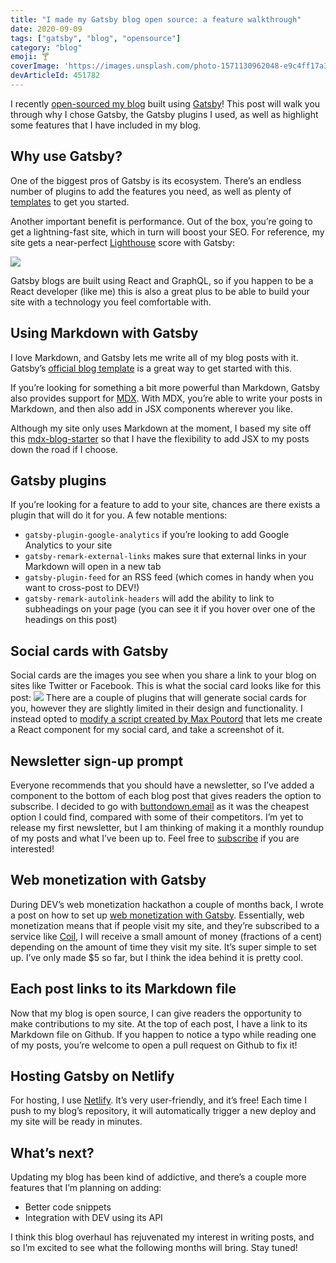 ```yaml
---
title: "I made my Gatsby blog open source: a feature walkthrough"
date: 2020-09-09
tags: ["gatsby", "blog", "opensource"]
category: "blog"
emoji: 🍸
coverImage: 'https://images.unsplash.com/photo-1571130962048-e9c4ff17a387?ixlib=rb-1.2.1&ixid=eyJhcHBfaWQiOjEyMDd9&auto=format&fit=crop&w=934&q=80'
devArticleId: 451782
---
```


I recently [open-sourced my blog](https://github.com/emgoto/emgoto.com) built using [Gatsby](https://www.gatsbyjs.com/)! This post will walk you through why I chose Gatsby, the Gatsby plugins I used, as well as highlight some features that I have included in my blog.

## Why use Gatsby?

One of the biggest pros of Gatsby is its ecosystem. There’s an endless number of plugins to add the features you need, as well as plenty of [templates](https://www.gatsbyjs.com/starters/?v=2) to get you started. 

Another important benefit is performance. Out of the box, you’re going to get a lightning-fast site, which in turn will boost your SEO. For reference, my site gets a near-perfect [Lighthouse](https://developers.google.com/web/tools/lighthouse) score with Gatsby:

![](./gatsby-lighthouse.png)

Gatsby blogs are built using React and GraphQL, so if you happen to be a React developer (like me) this is also a great plus to be able to build your site with a technology you feel comfortable with.

## Using Markdown with Gatsby
I love Markdown, and Gatsby lets me write all of my blog posts with it. Gatsby’s [official blog template](https://www.gatsbyjs.com/starters/gatsbyjs/gatsby-starter-blog) is a great way to get started with this.

If you’re looking for something a bit more powerful than Markdown, Gatsby also provides support for [MDX](https://mdxjs.com/). With MDX, you’re able to write your posts in Markdown, and then also add in JSX components wherever you like.

Although my site only uses Markdown at the moment, I based my site off this [mdx-blog-starter](https://github.com/rwieruch/gatsby-mdx-blog-starter-project) so that I have the flexibility to add JSX to my posts down the road if I choose.

## Gatsby plugins
If you’re looking for a feature to add to your site, chances are there exists a plugin that will do it for you. A few notable mentions:
* `gatsby-plugin-google-analytics` if you’re looking to add Google Analytics to your site
* `gatsby-remark-external-links` makes sure that external links in your Markdown will open in a new tab
*  `gatsby-plugin-feed` for an RSS feed (which comes in handy when you want to cross-post to DEV!)
* `gatsby-remark-autolink-headers` will add the ability to link to subheadings on your page (you can see it if you hover over one of the headings on this post) 

## Social cards with Gatsby
Social cards are the images you see when you share a link to your blog on sites like Twitter or Facebook. This is what the social card looks like for this post:
![](./social-card.png)
There are a couple of plugins that will generate social cards for you, however they are slightly limited in their design and functionality. I instead opted to [modify a script created by Max Poutord](https://github.com/maxpou/gatsby-starter-morning-dew/blob/master/scripts/generatePostPreviewImages.js) that lets me create a React component for my social card, and take a screenshot of it.
## Newsletter sign-up prompt
Everyone recommends that you should have a newsletter, so I’ve added a component to the bottom of each blog post that gives readers the option to subscribe. I decided to go with [buttondown.email](https://buttondown.email/) as it was the cheapest option I could find, compared with some of their competitors. 
I’m yet to release my first newsletter, but I am thinking of making it a monthly roundup of my posts and what I’ve been up to. Feel free to [subscribe](https://buttondown.email/emgoto) if you are interested!
## Web monetization with Gatsby
During DEV’s web monetization hackathon a couple of months back, I wrote a post on how to set up [web monetization with Gatsby](/gatsby-web-monetization/). Essentially, web monetization means that if people visit my site, and they’re subscribed to a service like [Coil](https://coil.com/), I will receive a small amount of money (fractions of a cent) depending on the amount of time they visit my site.
It’s super simple to set up. I’ve only made $5 so far, but I think the idea behind it is pretty cool.
## Each post links to its Markdown file
Now that my blog is open source, I can give readers the opportunity to make contributions to my site. At the top of each post, I have a link to its Markdown file on Github. If you happen to notice a typo while reading one of my posts, you’re welcome to open a pull request on Github to fix it!
## Hosting Gatsby on Netlify
For hosting, I use [Netlify](https://www.netlify.com/). It’s very user-friendly, and it’s free! Each time I push to my blog’s repository, it will automatically trigger a new deploy and my site will be ready in minutes.
## What’s next?
Updating my blog has been kind of addictive, and there’s a couple more features that I’m planning on adding:
* Better code snippets
* Integration with DEV using its API

I think this blog overhaul has rejuvenated my interest in writing posts, and so I’m excited to see what the following months will bring. Stay tuned!